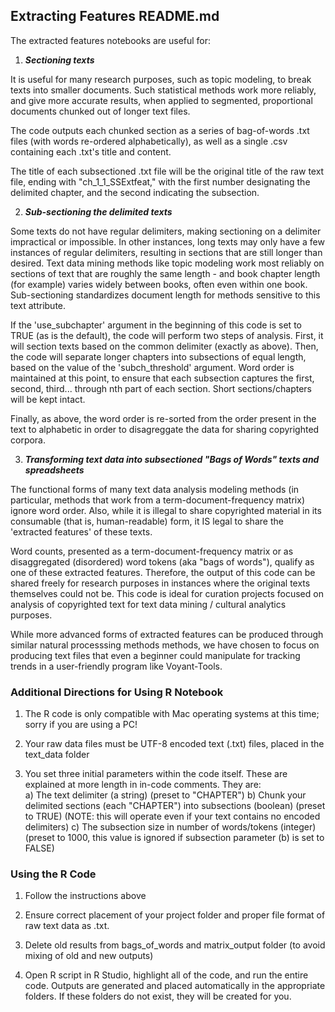 ## Extracting Features README.md

The extracted features notebooks are useful for: 

1) __*Sectioning texts*__

It is useful for many research purposes, such as topic modeling, to break texts into smaller documents.  Such statistical methods  work more reliably, and give more accurate results, when applied to segmented, proportional documents chunked out of longer text files.

The code outputs each chunked section as a series of bag-of-words .txt files (with words re-ordered alphabetically), as well as a single .csv containing each .txt's title and content.

The title of each subsectioned .txt file will be the original title of the raw text file, ending with "ch_1_1_SSExtfeat," with the first number designating the delimited chapter, and the second indicating the subsection. 

2) __*Sub-sectioning the delimited texts*__

Some texts do not have regular delimiters, making sectioning on a delimiter impractical or impossible.  In other instances, long texts may only have a few instances of regular delimiters, resulting in sections that are still longer than desired.  Text data mining methods like topic modeling  work most reliably on sections of text that are roughly the same length - and book chapter length (for example) varies widely between books,  often even within one book.  Sub-sectioning standardizes document length for methods sensitive to this text attribute.

If the 'use_subchapter' argument in the beginning of this code is set to TRUE (as is the default), the code will  perform two steps of analysis.  First, it will section texts based on the common delimiter (exactly as above).  Then, the code will separate longer chapters into subsections of equal length, based on the value of the 'subch_threshold' argument.  Word order is maintained at this point, to ensure that each subsection captures the first, second, third... through nth part of each section.  Short sections/chapters will be kept intact.

Finally, as above, the word order is re-sorted from the order present in the text to alphabetic in order to disagreggate the data for sharing copyrighted corpora.

3) __*Transforming text data into subsectioned "Bags of Words" texts and spreadsheets*__

The functional forms of many text data analysis modeling methods (in particular, methods that work from a term-document-frequency matrix) ignore word order.  Also, while it is illegal to share copyrighted material in its consumable (that is, human-readable) form, it IS legal to share the 'extracted features' of these texts.  

Word counts, presented as a term-document-frequency matrix or as disaggregated (disordered) word tokens (aka "bags of words"), qualify as one of these extracted features.  Therefore, the output of this code can be shared freely for research purposes in instances where the original texts themselves could not be.  This code is ideal for  curation projects focused on analysis of copyrighted text for text data mining / cultural analytics purposes. 

While more advanced forms of extracted features can be produced through similar natural processsing methods methods, we have chosen to focus on producing text files that even a beginner could manipulate for tracking trends in a user-friendly program like Voyant-Tools.

### Additional Directions for Using R Notebook

1) The R code is only compatible with Mac operating systems at this time; sorry if you are using a PC! 

2) Your raw data files must be UTF-8 encoded text (.txt) files, placed in the text_data folder

3) You set three initial parameters within the code itself. These are explained at more length in in-code comments.  They are:  
     a) The text delimiter (a string) (preset to "CHAPTER")
     b) Chunk your delimited sections (each "CHAPTER") into subsections (boolean) (preset to TRUE) (NOTE: this will operate even if your text contains no encoded delimiters)
     c) The subsection size in number of words/tokens (integer) (preset to 1000, this value is ignored if subsection parameter (b) is set to FALSE)

### Using the R Code

1) Follow the instructions above

2) Ensure correct placement of your project folder and proper file format of raw text data as .txt. 

3) Delete old results from bags_of_words and matrix_output folder (to avoid mixing of old and new outputs)

4) Open R script in R Studio, highlight all of the code, and run the entire code.  Outputs are generated and placed automatically
   in the appropriate folders. If these folders do not exist, they will be created for you.
